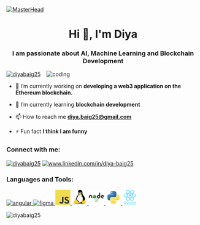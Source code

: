 [![MasterHead](https://media0.giphy.com/media/v1.Y2lkPTc5MGI3NjExM2V2YzhsYzN1OHRjMDk4dHB1bXF3ZnA2ZndsNGM5MTlmMTdqcDEzZiZlcD12MV9pbnRlcm5hbF9naWZfYnlfaWQmY3Q9Zw/L1R1tvI9svkIWwpVYr/giphy.webp)](https://diyabaig25.io)
<h1 align="center">Hi 👋, I'm Diya</h1>
<h3 align="center">I am passionate about AI, Machine Learning and Blockchain Development</h3>
<image align="right" alt="coding" width="400" src="https://cdn.dribbble.com/users/1668950/screenshots/3863114/media/eeae6cdd322d30ea58ef009393cb3e5e.gif"

<p align="left"> <a href="https://twitter.com/diyabaig25" target="blank"><img src="https://img.shields.io/twitter/follow/diyabaig25?logo=twitter&style=for-the-badge" alt="diyabaig25" /></a> </p>

- 🔭 I’m currently working on **developing a web3 application on the Ethereum blockchain.**

- 🌱 I’m currently learning **blockchain development**

- 📫 How to reach me **diya.baig25@gmail.com**

- ⚡ Fun fact **I think I am funny**

<h3 align="left">Connect with me:</h3>
<p align="left">
<a href="https://twitter.com/diyabaig25" target="blank"><img align="center" src="https://raw.githubusercontent.com/rahuldkjain/github-profile-readme-generator/master/src/images/icons/Social/twitter.svg" alt="diyabaig25" height="30" width="40" /></a>
<a href="https://linkedin.com/in/www.linkedin.com/in/diya-baig25" target="blank"><img align="center" src="https://raw.githubusercontent.com/rahuldkjain/github-profile-readme-generator/master/src/images/icons/Social/linked-in-alt.svg" alt="www.linkedin.com/in/diya-baig25" height="30" width="40" /></a>
</p>

<h3 align="left">Languages and Tools:</h3>
<p align="left"> <a href="https://angular.io" target="_blank" rel="noreferrer"> <img src="https://angular.io/assets/images/logos/angular/angular.svg" alt="angular" width="40" height="40"/> </a> <a href="https://www.figma.com/" target="_blank" rel="noreferrer"> <img src="https://www.vectorlogo.zone/logos/figma/figma-icon.svg" alt="figma" width="40" height="40"/> </a> <a href="https://developer.mozilla.org/en-US/docs/Web/JavaScript" target="_blank" rel="noreferrer"> <img src="https://raw.githubusercontent.com/devicons/devicon/master/icons/javascript/javascript-original.svg" alt="javascript" width="40" height="40"/> </a> <a href="https://www.linux.org/" target="_blank" rel="noreferrer"> <img src="https://raw.githubusercontent.com/devicons/devicon/master/icons/linux/linux-original.svg" alt="linux" width="40" height="40"/> </a> <a href="https://nodejs.org" target="_blank" rel="noreferrer"> <img src="https://raw.githubusercontent.com/devicons/devicon/master/icons/nodejs/nodejs-original-wordmark.svg" alt="nodejs" width="40" height="40"/> </a> <a href="https://www.python.org" target="_blank" rel="noreferrer"> <img src="https://raw.githubusercontent.com/devicons/devicon/master/icons/python/python-original.svg" alt="python" width="40" height="40"/> </a> <a href="https://reactjs.org/" target="_blank" rel="noreferrer"> <img src="https://raw.githubusercontent.com/devicons/devicon/master/icons/react/react-original-wordmark.svg" alt="react" width="40" height="40"/> </a> </p>

<p><img align="center" src="https://github-readme-stats.vercel.app/api/top-langs?username=diyabaig25&show_icons=true&locale=en&layout=compact" alt="diyabaig25" /></p>


